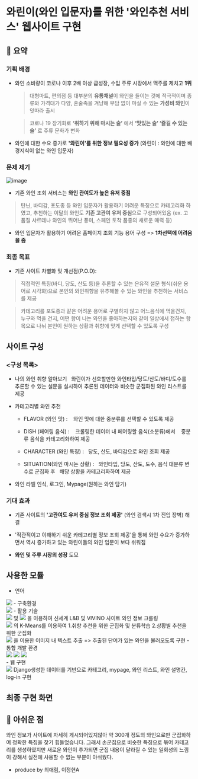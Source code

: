 # 와린이(와인 입문자)를 위한 '와인추천 서비스' 웹사이트 구현

## 🌱 요약
### 기획 배경
- 와인 소비량이 코로나 이후 2배 이상 급성장, 수입 주류 시장에서 맥주를 제치고 **1위** 
  > 대형마트, 편의점 등 대부분의 **유통채널**이 와인을 들이는 것에 적극적이며 종류와 가격대가 다양, 혼술족을 겨냥해 부담 없이 마실 수 있는 **가성비 와인**이 잇따라 출시
  
  > 코로나 19 장기화로 **‘취하기 위해 마시는 술’** 에서 **‘맛있는 술’ ‘즐길 수 있는 술’** 로 주류 문화가 변화
  
 - 와인에 대한 수요 증가로 **'와린이'를 위한 정보 필요성 증가** (와린이 : 와인에 대한 배경지식이 없는 와인 입문자)
 
 ### 문제 제기
 
 ![image](https://user-images.githubusercontent.com/108326573/192915765-bc1658aa-3217-4dec-81f2-57e026003d8c.png)

 - 기존 와인 조회 서비스는 **와인 관여도가 높은 유저 중점**
  > 탄닌, 바디감, 포도종 등 와인 입문자가 활용하기 어려운 특징으로 카테고리화 하였고, 추천하는 이달의 와인도 **기존 고관여 유저 중심**으로 구성되어있음 (ex. 고품질 샤르데나 와인의 뛰어난 풍미, 스페인 토착 품종의 새로운 매력 등)
 
 - 와인 입문자가 활용하기 어려운 홈페이지 조회 기능 용어 구성 => **1차선택에 어려움을 줌**
 
 ### 최종 목표
 
 - 기존 사이트 차별화 및 개선점(P.O.D): 
 > 직접적인 특징(바디, 당도, 산도 등)을 추론할 수 있는 은유적 설문 형식(쉬운 용어로 시각화)으로 본인의 와인취향을 유추해볼 수 있는 와인을 추천하는 서비스를 제공
 
 > 카테고리를 포도종과 같은 어려운 용어로 구별하지 않고 어느음식에 먹을건지, 누구와 먹을 건지, 어떤 향이 나는 와인을 좋아하는지와 같이 일상에서 접하는 항목으로 나눠 본인이 원하는 상황과 취향에 맞게 선택할 수 있도록 구성
 
 ## 사이트 구성
 
 ### <구성 목록>
 - 나의 와인 취향 알아보기
  와린이가 선호할만한 와인타입/당도/산도/바디/도수를 추론할 수 있는 설문을 실시하여 추론된 데이터와 비슷한 군집화된 와인 리스트를 제공

- 카테고리별 와인 추천
  
  * FLAVOR (와인 맛) : 
  와인 맛에 대한 중분류를 선택할 수 있도록 제공

  * DISH (페어링 음식) : 
  크롤링한 데이터 내 페어링할 음식(소분류)에서 
  중분류 음식을 카테고리화하여 제공

  * CHARACTER (와인 특징) :
  당도, 산도, 바디감으로 와인 조회 제공

  * SITUATION(와인 마시는 상황) :
  와인타입, 당도, 산도, 도수, 음식 대분류 변수로 군집화 후
  해당 상황을 카테고리화하여 제공    

- 와인 라벨 인식, 로그인, Mypage(원하는 와인 담기)

 ### 기대 효과
 
- 기존 사이트의 **'고관여도 유저 중심 정보 조회 제공'** (와인 검색시 1차 진입 장벽) 해결

- '직관적이고 이해하기 쉬운 카테고리별 정보 조회 제공'을 통해 와인 수요가 증가하면서 역시 증가하고 있는 와린이들의 와인 입문이 보다 쉬워짐

- **와인 및 주류 시장의 성장** 도모


## 사용한 모듈
- 언어 </br>
<img src="https://img.shields.io/badge/python-3776AB?style=flat-square&logo=python&logoColor=white"/>
- 구축환경</br>
<img src="https://img.shields.io/badge/github-181717?style=flat-square&logo=github&logoColor=white"/> 
- 활용 기술</br>
<img src="https://img.shields.io/badge/Selenium-00660?style=flat-square&logo=Selenium&logoColor=white"/> 및 <img src="https://img.shields.io/badge/Beautifulsoup-FF0000?style=flat-square&logo=Beautifulsoup&logoColor=white"/> 을 이용하여 신세계 L&B 및 VIVINO 사이트 와인 정보 크롤링</br>
<img src="https://img.shields.io/badge/Scikit_learn-F7931E?style=flat-square&logo=scikit-learn&logoColor=black"/> 의 K-Means를 이용하여 1.취향 추천을 위한 군집화 및 분류학습 2.상황별 추천을 위한 군집화</br>
<img src="https://img.shields.io/badge/Pytesseract OCR-004088?style=flat-square&logo=Pytesseract OCR&logoColor=white"/> 을 이용한 이미지 내 텍스트 추출 => 추출된 단어가 있는 와인을 불러오도록 구현
- 통합 개발 환경 </br>
<img src="https://img.shields.io/badge/Anaconda-44A833?style=flat-square&logo=Anaconda&logoColor=black"/> <img src="https://img.shields.io/badge/Jupyter Notebook-F37626?style=flat-square&logo=Jupyter&logoColor=black"/> <img src="https://img.shields.io/badge/Visual Studio-5C2D91?style=flat-square&logo=Visual Studio&logoColor=white"/></br>
- 웹 구현 </br>
<img src="https://img.shields.io/badge/Django-004088?style=flat-square&logo=Django&logoColor=white"/> Django생성한 데이터를 기반으로 카테고리, mypage, 와인 리스트, 와인 설명칸, log-in 구현

## 최종 구현 화면


## 💬 아쉬운 점
와인 정보가 사이트에 자세히 게시되어있지않아 약 300개 정도의 와인으로만 군집화하여 정확한 특징을 찾기 힘들었습니다. 그래서 손군집으로 비슷한 특징으로 묶어 카테고리를 생성하였지만 새로운 와인이 추가되면 군집 내용이 달라질 수 있는 일회성의 느낌이 강해서 실전에 사용할 수 없는 부분이 아쉬웠다. 

- produce by 최애림, 이정현A
